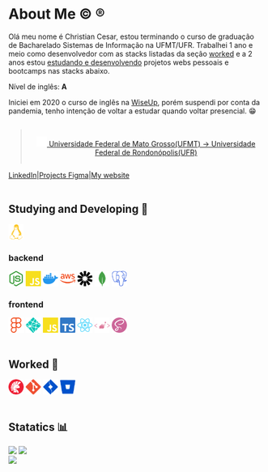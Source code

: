 # About Me :copyright: :registered:

Olá meu nome é Christian Cesar, estou terminando o curso de graduação de Bacharelado  Sistemas de Informação na UFMT/UFR. Trabalhei 1 ano e meio como desenvolvedor com as stacks listadas da seção [worked](#worked) e a 2 anos estou [estudando e desenvolvendo](#studying-and-developing) projetos webs pessoais e bootcamps nas stacks abaixo.

Nível de inglês: **A**

Iniciei em 2020 o curso de inglês na [WiseUp](https://wiseup.com/), porém suspendi por conta da pandemia, tenho intenção de voltar a estudar quando voltar presencial. :grin:

<div align="center" style="display: flex;">
  
  > <a href="https://ufr.edu.br"/> <img width="20px"  src="./assets/university-solid.svg"/> Universidade Federal de Mato Grosso(UFMT) -> Universidade Federal de Rondonópolis(UFR) </a>

</div>

<div align="center" style="display: flex;">
  <a href="https://www.linkedin.com/in/christian-cesar-rodrigues-78240696/" target="_blank">LinkedIn </a> |
  <a href="https://www.figma.com/@christiancesar" target="_blank">Projects Figma </a>|
  <a href="https://copyrights.netlify.app/" target="_blank">My website</a>

</div>




<br/>

## Studying and Developing :brain:
<div style="display: inline_block">
  <img width="30px"  src="./assets/linux.svg"/>  

  ### backend

  <img width="30px"  src="./assets/nodejs.svg"/>  
  <img width="30px"  src="./assets/javascript.svg"/>
  <img width="30px"  src="./assets/docker.svg"/>  
  <img width="30px"  src="./assets/aws.svg"/>  
  <img width="30px"  src="./assets/jwt.svg"/>  
  <img width="30px"  src="./assets/mongodb.svg"/> 
  <img width="30px"  src="./assets/postgresql.svg"/> 

  
  
  ### frontend
  <img width="30px"  src="./assets/figma.svg"/>  
  <img width="30px"  src="./assets/netlify.svg"/>  
  <img width="30px"  src="./assets/javascript.svg"/>  
  <img width="30px"  src="./assets/typescript.svg"/>  
  <img width="30px"  src="./assets/react.svg"/>    
  <img width="30px"  src="./assets/styledcomponent.svg"/>  
  <img width="30px"  src="./assets/sass.svg"/>  
  
  

</div>

<br/>

## Worked :beginner:

<div style="display: inline_block">
  <img width="30px"  src="./assets/delphi.svg"/>  
  <img width="30px"  src="./assets/git.svg"/>  
  <img width="30px"  src="./assets/atlassianjira.svg"/>  
  <img width="30px"  src="./assets/atlassianbitbucket.svg"/>  
</div>  

<br/>


## Statatics :bar_chart:
<div>
  <div> 
    <img height="180rem" src="https://github-readme-stats.vercel.app/api?username=christiancesar&show_icons=true&theme=react&include_all_commits=true&count_private=true"/>
    <img height="180rem" src="https://github-readme-stats.vercel.app/api/top-langs/?username=christiancesar&theme=react&layout=compact"/>
  </div>
  <img height="579rem" src="https://github-readme-stats.vercel.app/api/wakatime?username=@christiancesar&theme=react&layout=compact">

</div>






